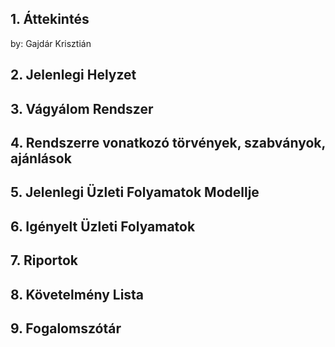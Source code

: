 ## 1. Áttekintés

by: Gajdár Krisztián

## 2. Jelenlegi Helyzet

## 3. Vágyálom Rendszer

## 4. Rendszerre vonatkozó törvények, szabványok, ajánlások

## 5. Jelenlegi Üzleti Folyamatok Modellje

## 6. Igényelt Üzleti Folyamatok

## 7. Riportok

## 8. Követelmény Lista

## 9. Fogalomszótár
